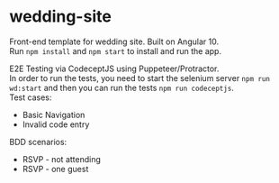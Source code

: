 # wedding-site
Front-end template for wedding site.  Built on Angular 10.  
Run ```npm install``` and ```npm start``` to install and run the app.

E2E Testing via CodeceptJS using Puppeteer/Protractor.  
In order to run the tests, you need to start the selenium server ```npm run wd:start``` and then you can run the tests ```npm run codeceptjs```.  
Test cases:
* Basic Navigation
* Invalid code entry

BDD scenarios:
* RSVP - not attending
* RSVP - one guest
